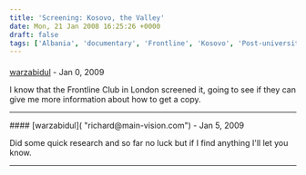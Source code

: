 ```yaml
---
title: 'Screening: Kosovo, the Valley'
date: Mon, 21 Jan 2008 16:25:26 +0000
draft: false
tags: ['Albania', 'documentary', 'Frontline', 'Kosovo', 'Post-university life', 'reviews', 'Screening', 'Serbia']
---
```



#### 
[warzabidul]( "richard@main-vision.com") - <time datetime="2009-01-18 10:15:50">Jan 0, 2009</time>

I know that the Frontline Club in London screened it, going to see if they can give me more information about how to get a copy.
<hr />
#### 
[warzabidul]( "richard@main-vision.com") - <time datetime="2009-01-09 13:49:23">Jan 5, 2009</time>

Did some quick research and so far no luck but if I find anything I'll let you know.
<hr />
